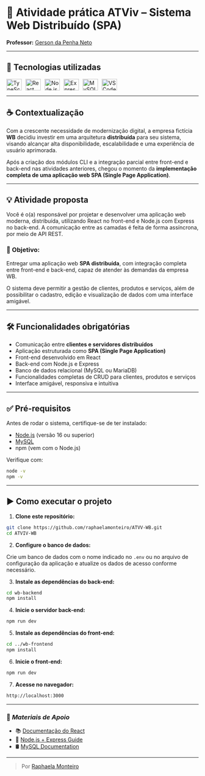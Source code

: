 # 🧾 Atividade prática ATViv – Sistema Web Distribuído (SPA)

**Professor:** [Gerson da Penha Neto](https://github.com/gerson-pn)

---

## 🚀 Tecnologias utilizadas

<div style="display: flex; gap: 10px;">
<img align="center" alt="TypeScript" height="30" width="40" src="https://cdn.jsdelivr.net/gh/devicons/devicon@latest/icons/typescript/typescript-original.svg"/>

<img align="center" alt="React" height="30" width="40" src="https://cdn.jsdelivr.net/gh/devicons/devicon@latest/icons/react/react-original.svg"/>

<img align="center" alt="Node.js" height="30" width="40" src="https://cdn.jsdelivr.net/gh/devicons/devicon@latest/icons/nodejs/nodejs-original.svg"/>

<img align="center" alt="Express" height="30" width="40" src="https://cdn.jsdelivr.net/gh/devicons/devicon@latest/icons/express/express-original.svg"/>

<img align="center" alt="MySQL" height="30" width="40" src="https://cdn.jsdelivr.net/gh/devicons/devicon@latest/icons/mysql/mysql-original.svg"/>

<img align="center" alt="VSCode" height="30" width="40" src="https://cdn.jsdelivr.net/gh/devicons/devicon@latest/icons/vscode/vscode-original.svg"/>
</div>

---

## ☕ Contextualização

Com a crescente necessidade de modernização digital, a empresa fictícia **WB** decidiu investir em uma arquitetura **distribuída** para seu sistema, visando alcançar alta disponibilidade, escalabilidade e uma experiência de usuário aprimorada.

Após a criação dos módulos CLI e a integração parcial entre front-end e back-end nas atividades anteriores, chegou o momento da **implementação completa de uma aplicação web SPA (Single Page Application)**.

---

## 💡 Atividade proposta

Você é o(a) responsável por projetar e desenvolver uma aplicação web moderna, distribuída, utilizando React no front-end e Node.js com Express no back-end. A comunicação entre as camadas é feita de forma assíncrona, por meio de API REST.

### 🎯 Objetivo:

Entregar uma aplicação web **SPA distribuída**, com integração completa entre front-end e back-end, capaz de atender às demandas da empresa WB.

O sistema deve permitir a gestão de clientes, produtos e serviços, além de possibilitar o cadastro, edição e visualização de dados com uma interface amigável.

---

## 🛠️ Funcionalidades obrigatórias

* Comunicação entre **clientes e servidores distribuídos**
* Aplicação estruturada como **SPA (Single Page Application)**
* Front-end desenvolvido em React
* Back-end com Node.js e Express
* Banco de dados relacional (MySQL ou MariaDB)
* Funcionalidades completas de CRUD para clientes, produtos e serviços
* Interface amigável, responsiva e intuitiva

---

## ✅ Pré-requisitos

Antes de rodar o sistema, certifique-se de ter instalado:

* [Node.js](https://nodejs.org/) (versão 16 ou superior)
* [MySQL](https://www.mysql.com/)
* npm (vem com o Node.js)

Verifique com:

```bash
node -v
npm -v
```

---

## ▶️ Como executar o projeto

1. **Clone este repositório:**

```bash
git clone https://github.com/raphaelamonteiro/ATVV-WB.git
cd ATVIV-WB
```

2. **Configure o banco de dados:**

Crie um banco de dados com o nome indicado no `.env` ou no arquivo de configuração da aplicação e atualize os dados de acesso conforme necessário.

3. **Instale as dependências do back-end:**

```bash
cd wb-backend
npm install
```

4. **Inicie o servidor back-end:**

```bash
npm run dev
```

5. **Instale as dependências do front-end:**

```bash
cd ../wb-frontend
npm install
```

6. **Inicie o front-end:**

```bash
npm run dev
```

7. **Acesse no navegador:**

```bash
http://localhost:3000
```

---

### 🧩 *Materiais de Apoio*

* 📚 [Documentação do React](https://reactjs.org)
* 📘 [Node.js + Express Guide](https://expressjs.com/)
* 🛢️ [MySQL Documentation](https://dev.mysql.com/doc/)

---

> Por [Raphaela Monteiro](https://github.com/raphaelamonteiro)

